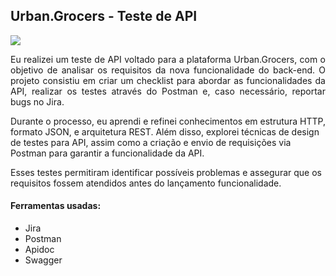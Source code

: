 ## Urban.Grocers - Teste de API

<img src="Imagens\DALL·E 2024-09-17 18.42.08 - A modern illustration representing API testing, focusing on a platform like Urban.Grocers. The scene shows a person analyzing a checklist with a magni.webp">

<p align="justify"> Eu realizei um teste de API voltado para a plataforma Urban.Grocers, com o objetivo de analisar os requisitos da nova funcionalidade do back-end. O projeto consistiu em criar um checklist para abordar as funcionalidades da API, realizar os testes através do Postman e, caso necessário, reportar bugs no Jira.

Durante o processo, eu aprendi e refinei conhecimentos em estrutura HTTP, formato JSON, e arquitetura REST. Além disso, explorei técnicas de design de testes para API, assim como a criação e envio de requisições via Postman para garantir a funcionalidade da API.

Esses testes permitiram identificar possíveis problemas e assegurar que os requisitos fossem atendidos antes do lançamento funcionalidade.

#### Ferramentas usadas:
- Jira
- Postman
- Apidoc
- Swagger